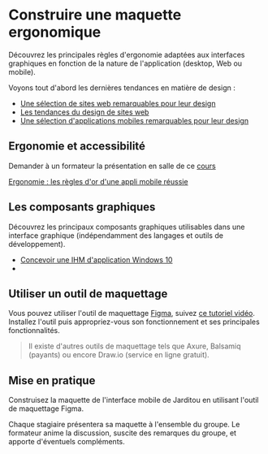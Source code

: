 # Construire une maquette ergonomique

Découvrez les principales règles d'ergonomie adaptées aux interfaces graphiques en fonction de la nature de l'application (desktop, Web ou mobile).

Voyons tout d'abord les dernières tendances en matière de design : 

* [Une sélection de sites web remarquables pour leur design](https://www.awwwards.com)
* [Les tendances du design de sites web](https://www.blogduwebdesign.com/tendances-webdesign-2020)
* [Une sélection d'applications mobiles remarquables pour leur design](https://www.mobile-patterns.com)

## Ergonomie et accessibilité

Demander à un formateur la présentation en salle de ce [cours](ergonomie_accessibilite.html)

[Ergonomie : les règles d'or d'une appli mobile réussie](https://www.journaldunet.com/ebusiness/internet-mobile/1082835-ergonomie-les-regles-d-or-d-une-appli-mobile-reussie)

## Les composants graphiques

Découvrez les principaux composants graphiques utilisables dans une interface graphique (indépendamment des langages et outils de  développement).

* [Concevoir une IHM d'application Windows 10](https://docs.microsoft.com/fr-fr/windows/apps/desktop)
* 

## Utiliser un outil de maquettage

Vous pouvez utiliser l'outil de maquettage [Figma](https://www.figma.com), suivez [ce tutoriel vidéo](https://www.youtube.com/watch?v=KEQoXvnwR40). Installez l'outil puis appropriez-vous son fonctionnement et ses principales fonctionnalités.

> Il existe d'autres outils de maquettage tels que Axure, Balsamiq (payants) ou encore Draw.io (service en ligne gratuit). 

## Mise en pratique

Construisez la maquette de l'interface mobile de Jarditou en utilisant l'outil de maquettage Figma. 

Chaque stagiaire présentera sa maquette à l'ensemble du groupe. Le formateur anime la discussion, suscite des remarques du groupe, et apporte d'éventuels compléments.

<br><br><br><br>  






